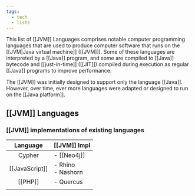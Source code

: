 ```yaml
---
tags:
  - tech
  - lists
---
```

This list of [[JVM]] Languages comprises notable computer programming languages that are used to produce computer software that runs on the [[JVM|Java virtual machine]] ([[JVM]]).
Some of these languages are interpreted by a [[Java]] program, and some are compiled to [[Java]] bytecode and [[just-in-time]] ([[JIT]]) compiled during execution as regular [[Java]] programs to improve performance.

The [[JVM]] was initially designed to support only the language [[Java]]. However, over time, ever more languages were adapted or designed to run on the [[Java platform]].

## [[JVM]] Languages
### [[JVM]] implementations of existing languages

|  **Language**  | **[[JVM]] Impl**     |
| :------------: | -------------------- |
|     Cypher     | - [[Neo4j]]          |
| [[JavaScript]] | - Rhino<br>- Nashorn |
|    [[PHP]]     | - Quercus            |
|                |                      |
